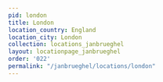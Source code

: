 ```yaml
---
pid: london
title: London
location_country: England
location_city: London
collection: locations_janbrueghel
layout: locationpage_janbrueghel
order: '022'
permalink: "/janbrueghel/locations/london"
---
```

